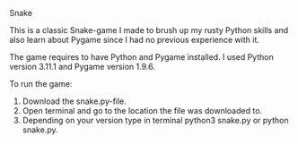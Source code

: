 Snake

This is a classic Snake-game I made to brush up my rusty Python skills and also learn about 
Pygame since I had no previous experience with it.

The game requires to have Python and Pygame installed. 
I used Python version 3.11.1 and Pygame version 1.9.6.

To run the game:
1. Download the snake.py-file.
2. Open terminal and go to the location the file was downloaded to.
3. Depending on your version type in terminal python3 snake.py or python snake.py.
